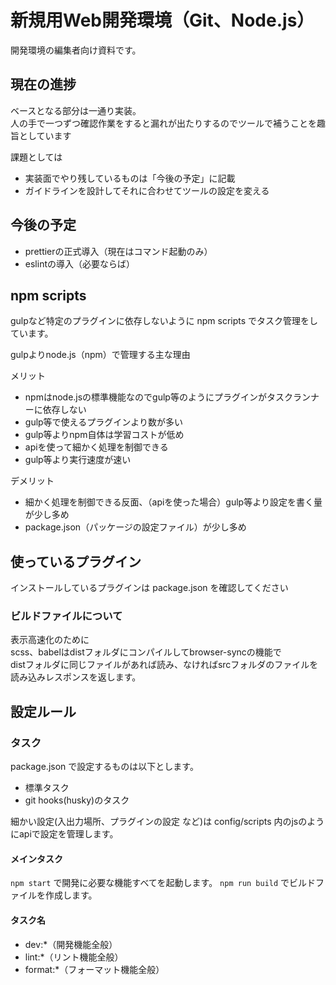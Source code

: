 # 新規用Web開発環境（Git、Node.js）

開発環境の編集者向け資料です。

## 現在の進捗

ベースとなる部分は一通り実装。  
人の手で一つずつ確認作業をすると漏れが出たりするのでツールで補うことを趣旨としています

課題としては

* 実装面でやり残しているものは「今後の予定」に記載
* ガイドラインを設計してそれに合わせてツールの設定を変える

## 今後の予定

* prettierの正式導入（現在はコマンド起動のみ）
* eslintの導入（必要ならば）

## npm scripts

gulpなど特定のプラグインに依存しないように npm scripts でタスク管理をしています。  

gulpよりnode.js（npm）で管理する主な理由

メリット

* npmはnode.jsの標準機能なのでgulp等のようにプラグインがタスクランナーに依存しない
* gulp等で使えるプラグインより数が多い
* gulp等よりnpm自体は学習コストが低め
* apiを使って細かく処理を制御できる
* gulp等より実行速度が速い

デメリット

* 細かく処理を制御できる反面、（apiを使った場合）gulp等より設定を書く量が少し多め
* package.json（パッケージの設定ファイル）が少し多め

## 使っているプラグイン

インストールしているプラグインは package.json を確認してください

### ビルドファイルについて

表示高速化のために  
scss、babelはdistフォルダにコンパイルしてbrowser-syncの機能で  
distフォルダに同じファイルがあれば読み、なければsrcフォルダのファイルを読み込みレスポンスを返します。

## 設定ルール

### タスク

package.json で設定するものは以下とします。

* 標準タスク
* git hooks(husky)のタスク

細かい設定(入出力場所、プラグインの設定 など)は config/scripts 内のjsのようにapiで設定を管理します。

#### メインタスク

`npm start` で開発に必要な機能すべてを起動します。
`npm run build` でビルドファイルを作成します。

#### タスク名

* dev:*（開発機能全般）
* lint:*（リント機能全般）
* format:*（フォーマット機能全般）
